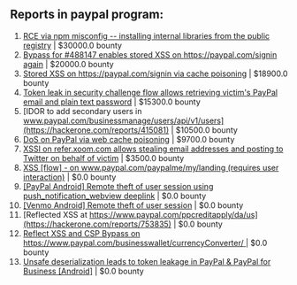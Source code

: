 ## Reports in paypal program:
1. [RCE via npm misconfig -- installing internal libraries from the public registry](https://hackerone.com/reports/925585) | $30000.0 bounty
2. [Bypass for #488147 enables stored XSS on https://paypal.com/signin again](https://hackerone.com/reports/510152) | $20000.0 bounty
3. [Stored XSS on https://paypal.com/signin via cache poisoning](https://hackerone.com/reports/488147) | $18900.0 bounty
4. [Token leak in security challenge flow allows retrieving victim's PayPal email and plain text password](https://hackerone.com/reports/739737) | $15300.0 bounty
5. [IDOR to add secondary users in www.paypal.com/businessmanage/users/api/v1/users](https://hackerone.com/reports/415081) | $10500.0 bounty
6. [DoS on PayPal via web cache poisoning](https://hackerone.com/reports/622122) | $9700.0 bounty
7. [XSSI on refer.xoom.com allows stealing email addresses and posting to Twitter on behalf of victim](https://hackerone.com/reports/450796) | $3500.0 bounty
8. [XSS [flow] - on www.paypal.com/paypalme/my/landing (requires user interaction)](https://hackerone.com/reports/425200) | $0.0 bounty
9. [[PayPal Android] Remote theft of user session using push_notification_webview deeplink](https://hackerone.com/reports/424443) | $0.0 bounty
10. [[Venmo Android] Remote theft of user session](https://hackerone.com/reports/401940) | $0.0 bounty
11. [Reflected XSS at https://www.paypal.com/ppcreditapply/da/us](https://hackerone.com/reports/753835) | $0.0 bounty
12. [Reflect XSS and CSP Bypass on https://www.paypal.com/businesswallet/currencyConverter/ ](https://hackerone.com/reports/799881) | $0.0 bounty
13. [Unsafe deserialization leads to token leakage in PayPal & PayPal for Business [Android]](https://hackerone.com/reports/453791) | $0.0 bounty